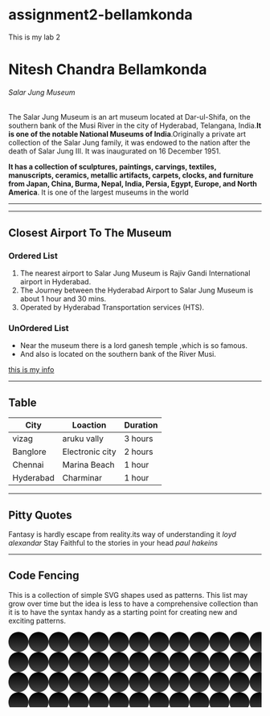 # assignment2-bellamkonda
This is my lab 2
# Nitesh Chandra Bellamkonda
###### Salar Jung Museum 

The Salar Jung Museum is an art museum located at Dar-ul-Shifa, on the southern bank of the Musi River in the city of Hyderabad, Telangana, India.**It is one of the notable National Museums of India**.Originally a private art collection of the Salar Jung family, it was endowed to the nation after the death of Salar Jung III. It was inaugurated on 16 December 1951.

**It has a collection of sculptures, paintings, carvings, textiles, manuscripts, ceramics, metallic artifacts, carpets, clocks, and furniture from Japan, China, Burma, Nepal, India, Persia, Egypt, Europe, and North America**. It is one of the largest museums in the world


****
****

## Closest Airport To The Museum

### Ordered List

<ol>
<li>The nearest airport to Salar Jung Museum is Rajiv Gandi International airport in Hyderabad. </li>
<li>The Journey between the Hyderabad Airport to Salar Jung Museum is  about 1 hour and 30 mins.</li>
<li>Operated by Hyderabad Transportation services (HTS). </li>
</ol>

### UnOrdered List

<ul>
<li>Near the museum there is a lord ganesh temple ,which is so famous.</li>
<li>And also is located on the southern bank of the River Musi.</li>
</ul>


[this is my info](https://github.com/Nitesh625/assignment2-bellamkonda/blob/649d126cd256a32aa96f5e0eb6ed755cb4b5f37f/AboutMe.md)

<hr>

</hr>

## Table

|City|Loaction|Duration|
|----|--------|--------|
|vizag|aruku vally|3 hours|
|Banglore|Electronic city|2 hours|
|Chennai|Marina Beach|1 hour|
|Hyderabad|Charminar|1 hour|

<hr>
</hr>

## Pitty Quotes

 Fantasy is hardly escape from reality.its way of understanding it *loyd alexandar* 
 Stay Faithful to the stories in your head *paul hakeins*

<hr>

</hr>

## Code Fencing

 This is a collection of simple SVG shapes used as patterns. This list may grow over time but the idea is less to have a comprehensive collection than it is to have the syntax handy as a starting point for creating new and exciting patterns.


<svg width="100%" height="100%">
  
  <!-- Create mask that we'll use to define a slight gradient -->
  <mask maskUnits="userSpaceOnUse" id="fade">
    <!-- Here's that slight gradient -->
     	<linearGradient id="gradient" x1="0" y1="0" x2="0" y2="100%">
      <stop offset="0" style="stop-color: #FFFFFF"></stop>
      <stop offset="1" style="stop-color: #000000"></stop>
    </linearGradient>
    <!-- The canvas for our mask -->
    <rect fill="url(#gradient)" width="100%" height="100%"></rect>
  </mask>
    
  <!-- Let's define the pattern -->
  <!-- The width and height should be double the circle radius we plan to use -->
  <pattern id="pattern-circles" x="0" y="0" width="40" height="40" patternUnits="userSpaceOnUse">
    <!-- Now let's draw the circle -->
    <!-- We're going to define the `fill` in the CSS for flexible use -->
    <circle mask="url(#fade)" cx="20" cy="20" r="20"></circle>
  </pattern>
  <!-- The canvas with our applied pattern -->
  <rect x="0" y="0" width="100%" height="100%" fill="url(#pattern-circles)"></rect>
  
</svg>
